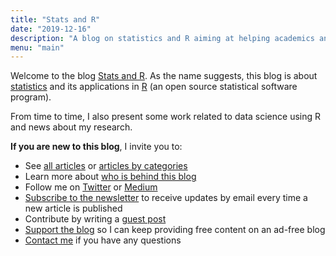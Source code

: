 ```yaml
---
title: "Stats and R"
date: "2019-12-16"
description: "A blog on statistics and R aiming at helping academics and professionals working with data to grasp important concepts in statistics and to apply them in R."
menu: "main"
---
```


Welcome to the blog [Stats and R](/). As the name suggests, this blog is about [statistics](/tags/statistics/) and its applications in [R](/tags/r/) (an open source statistical software program).

From time to time, I also present some work related to data science using R and news about my research.

**If you are new to this blog**, I invite you to:

* See [all articles](/blog/) or [articles by categories](/tags/)
* Learn more about [who is behind this blog](/about/)
* Follow me on [Twitter](https://twitter.com/statsandr) or [Medium](https://medium.com/@ant.soetewey)
* [Subscribe to the newsletter](/subscribe/) to receive updates by email every time a new article is published
* Contribute by writing a [guest post](/contribute/)
* [Support the blog](/support/) so I can keep providing free content on an ad-free blog
* [Contact me](/contact/) if you have any questions

